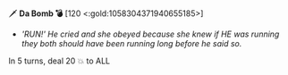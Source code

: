 🗡️ **Da Bomb 💣** [120 <:gold:1058304371940655185>]
- *'RUN!' He cried and she obeyed because she knew if HE was running they both should have been running long before he said so.*

In 5 turns, deal 20 💥 to ALL 
